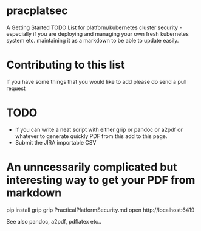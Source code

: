 # pracplatsec
A Getting Started TODO List for platform/kubernetes cluster security - especially if you are deploying and managing your own fresh kubernetes system etc. maintaining it as a markdown to be able to update easily.


# Contributing to this list
  If you have some things that you would like to add please do send a pull request


# TODO
  - If you can write a neat script with either grip or pandoc or a2pdf or whatever to generate quickly PDF from this add to this page.
  - Submit the JIRA importable CSV


# An unncessarily complicated but interesting way to get your PDF from markdown

   pip install grip
   grip PracticalPlatformSecurity.md
   open http://localhost:6419

   See also pandoc, a2pdf, pdflatex etc.. 
